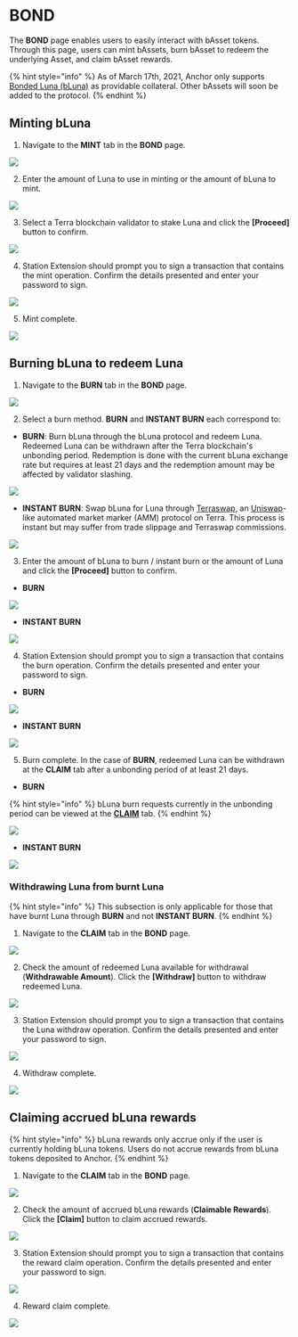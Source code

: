 # BOND

The **BOND** page enables users to easily interact with bAsset tokens. Through this page, users can mint bAssets, burn bAsset to redeem the underlying Asset, and claim bAsset rewards.

{% hint style="info" %}
As of March 17th, 2021, Anchor only supports [Bonded Luna \(bLuna\)](../../protocol/bonded-assets-bassets/bonded-luna-bluna.md) as providable collateral. Other bAssets will soon be added to the protocol. 
{% endhint %}

## Minting bLuna

1. Navigate to the **MINT** tab in the **BOND** page. 

![](../../.gitbook/assets/bond-mint-1.png)

2. Enter the amount of Luna to use in minting or the amount of bLuna to mint.

![](../../.gitbook/assets/bond-mint-2.png)

3. Select a Terra blockchain validator to stake Luna and click the **\[Proceed\]** button to confirm.

![](../../.gitbook/assets/bond-mint-3.png)

4. Station Extension should prompt you to sign a transaction that contains the mint operation. Confirm the details presented and enter your password to sign.

![](../../.gitbook/assets/bond-mint-4.png)

5. Mint complete.

![](../../.gitbook/assets/bond-mint-5.png)

## Burning bLuna to redeem Luna

1. Navigate to the **BURN** tab in the **BOND** page. 

![](../../.gitbook/assets/bond-burn-1.png)

2. Select a burn method. **BURN** and **INSTANT BURN** each correspond to:

* **BURN**: Burn bLuna through the bLuna protocol and redeem Luna. Redeemed Luna can be withdrawn after the Terra blockchain's unbonding period. Redemption is done with the current bLuna exchange rate but requires at least 21 days and the redemption amount may be affected by validator slashing.

![](../../.gitbook/assets/bond-burn-burn.png)

* **INSTANT BURN**: Swap bLuna for Luna through [Terraswap](https://terraswap.io/), an [Uniswap](https://uniswap.org)-like automated market marker \(AMM\) protocol on Terra. This process is instant but may suffer from trade slippage and Terraswap commissions.

![](../../.gitbook/assets/burn-burn-instant.png)

3. Enter the amount of bLuna to burn / instant burn or the amount of Luna and click the **\[Proceed\]** button to confirm.

* **BURN**

![](../../.gitbook/assets/bond-burn-burn-3.png)

* **INSTANT BURN**

![](../../.gitbook/assets/bond-burn-instant-3.png)

4. Station Extension should prompt you to sign a transaction that contains the burn operation. Confirm the details presented and enter your password to sign.

* **BURN**

![](../../.gitbook/assets/bond-burn-burn-4.png)

* **INSTANT BURN**

![](../../.gitbook/assets/bond-burn-instant-4.png)

5. Burn complete. In the case of **BURN**, redeemed Luna can be withdrawn at the **CLAIM** tab after a unbonding period of at least 21 days.

* **BURN**

{% hint style="info" %}
bLuna burn requests currently in the unbonding period can be viewed at the [**CLAIM**](bond.md#withdrawing-luna-from-burnt-luna) tab.
{% endhint %}

![](../../.gitbook/assets/bond-burn-burn-5.png)

* **INSTANT BURN**

![](../../.gitbook/assets/bond-burn-instant-5.png)

### Withdrawing Luna from burnt Luna

{% hint style="info" %}
This subsection is only applicable for those that have burnt Luna through **BURN** and not **INSTANT BURN**.
{% endhint %}

1. Navigate to the **CLAIM** tab in the **BOND** page.

![](../../.gitbook/assets/bond-burn-burn-withdraw-1.png)

2. Check the amount of redeemed Luna available for withdrawal \(**Withdrawable Amount**\). Click the **\[Withdraw\]** button to withdraw redeemed Luna.

![](../../.gitbook/assets/bond-burn-burn-withdraw-2.png)

3. Station Extension should prompt you to sign a transaction that contains the Luna withdraw operation. Confirm the details presented and enter your password to sign.

![](../../.gitbook/assets/bond-burn-burn-withdraw-3.png)

4. Withdraw complete.

![](../../.gitbook/assets/bond-burn-burn-withdraw-4.png)

## Claiming accrued bLuna rewards

{% hint style="info" %}
bLuna rewards only accrue only if the user is currently holding bLuna tokens. Users do not accrue rewards from bLuna tokens deposited to Anchor.
{% endhint %}

1. Navigate to the **CLAIM** tab in the **BOND** page.

![](../../.gitbook/assets/bond-claim-1.png)

2. Check the amount of accrued bLuna rewards \(**Claimable Rewards**\). Click the **\[Claim\]** button to claim accrued rewards.

![](../../.gitbook/assets/bond-claim-2%20%281%29.png)

3. Station Extension should prompt you to sign a transaction that contains the reward claim operation. Confirm the details presented and enter your password to sign.

![](../../.gitbook/assets/bond-claim-3.png)

4. Reward claim complete.

![](../../.gitbook/assets/bond-claim-4%20%281%29.png)

